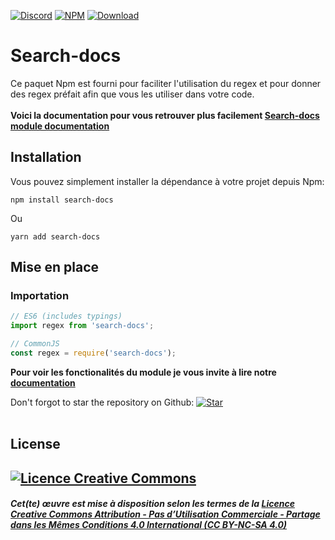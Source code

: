[![Discord](https://img.shields.io/discord/832296913695932428?color=informational&logo=discord&logoColor=white)](https://discord.gg/jH6wB3B6s8)
[![NPM](https://img.shields.io/npm/v/search-docs?color=crimson&logo=npm)](https://www.npmjs.com/package/search-docs)
[![Download](https://img.shields.io/npm/dt/search-docs)](https://www.npmjs.com/package/search-docs)


# Search-docs

Ce paquet Npm est fourni pour faciliter l'utilisation du regex et pour donner des regex préfait afin que vous les utiliser dans votre code.</br></br>
<strong>Voici la documentation pour vous retrouver plus facilement [Search-docs module documentation](https://search-docs.lacostar.fr/)</strong>

## Installation

Vous pouvez simplement installer la dépendance à votre projet depuis Npm:

```shell
npm install search-docs
```

Ou

```shell
yarn add search-docs
```


## Mise en place

### Importation

```js
// ES6 (includes typings)
import regex from 'search-docs';

// CommonJS
const regex = require('search-docs');
```

<strong>Pour voir les fonctionalités du module je vous invite à lire notre [documentation](https://search-docs.lacostar.fr/)</strong>

Don't forgot to star the repository on Github:
[![Star](https://img.shields.io/github/stars/LACOSTAR91/search-docs?color=brightgreen&logo=github&logoColor=white)](https://github.com/LACOSTAR91/search-docs)
<br/><br/>
<h2> License <h2>
<a rel="license" href="https://creativecommons.org/licenses/by-nc-sa/4.0/">
    <img alt="Licence Creative Commons" style="border-width:0" src="https://i.creativecommons.org/l/by-nc-sa/4.0/88x31.png"/>
</a>
<br/>
<h5>Cet(te) œuvre est mise à disposition selon les termes de la <a rel="license" href="https://creativecommons.org/licenses/by-nc-sa/4.0/">Licence Creative Commons Attribution - Pas d’Utilisation Commerciale - Partage dans les Mêmes Conditions 4.0 International (CC BY-NC-SA 4.0)</a></h5>